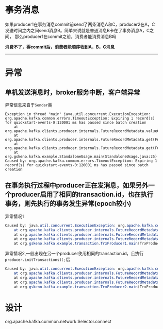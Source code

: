 # 事务消息
如果producer1在事务消息commit前send了两条消息A和C，producer2在A，C发送时间之内之间send消息B。简单来说就是普通消息B卡在了事务消息A，C之间，
那么producer1在commit之前，消费者能消费消息B吗

**消费不了，得commit后，消费者能顺序收到A，B，C消息** 

---

# 异常

## 单机发送消息时，broker服务中断，客户端异常
异常信息来自于`Sender`类
```text
Exception in thread "main" java.util.concurrent.ExecutionException: org.apache.kafka.common.errors.TimeoutException: Expiring 1 record(s) for quickstart-events-0:120001 ms has passed since batch creation
	at org.apache.kafka.clients.producer.internals.FutureRecordMetadata.valueOrError(FutureRecordMetadata.java:97)
	at org.apache.kafka.clients.producer.internals.FutureRecordMetadata.get(FutureRecordMetadata.java:65)
	at org.apache.kafka.clients.producer.internals.FutureRecordMetadata.get(FutureRecordMetadata.java:30)
	at org.gskeno.kafka.example.StandaloneUsage.main(StandaloneUsage.java:25)
Caused by: org.apache.kafka.common.errors.TimeoutException: Expiring 1 record(s) for quickstart-events-0:120001 ms has passed since batch creation
```

## 在事务执行过程中producer正在发消息，如果另外一个producer启用了相同的transaction.id，也在执行事务，则先执行的事务发生异常(epoch较小)

异常情况1
```java
Caused by: java.util.concurrent.ExecutionException: org.apache.kafka.common.errors.InvalidProducerEpochException: Producer attempted to produce with an old epoch.
	at org.apache.kafka.clients.producer.internals.FutureRecordMetadata.valueOrError(FutureRecordMetadata.java:97)
	at org.apache.kafka.clients.producer.internals.FutureRecordMetadata.get(FutureRecordMetadata.java:65)
	at org.apache.kafka.clients.producer.internals.FutureRecordMetadata.get(FutureRecordMetadata.java:30)
	at org.gskeno.kafka.example.transaction.TrxProducer1.main(TrxProducer1.java:40)
```

异常情况2,一般出现在另一个producer使用相同的transaction.id，且执行`producer.initTransactions();`后
```java
Caused by: java.util.concurrent.ExecutionException: org.apache.kafka.common.errors.ProducerFencedException: There is a newer producer with the same transactionalId which fences the current one.
	at org.apache.kafka.clients.producer.internals.FutureRecordMetadata.valueOrError(FutureRecordMetadata.java:97)
	at org.apache.kafka.clients.producer.internals.FutureRecordMetadata.get(FutureRecordMetadata.java:65)
	at org.apache.kafka.clients.producer.internals.FutureRecordMetadata.get(FutureRecordMetadata.java:30)
	at org.gskeno.kafka.example.transaction.TrxProducer2.main(TrxProducer2.java:35)
```

# 设计
org.apache.kafka.common.network.Selector.connect
